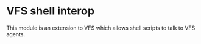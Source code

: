 VFS shell interop
=================

This module is an extension to VFS which allows shell scripts to talk to VFS
agents.